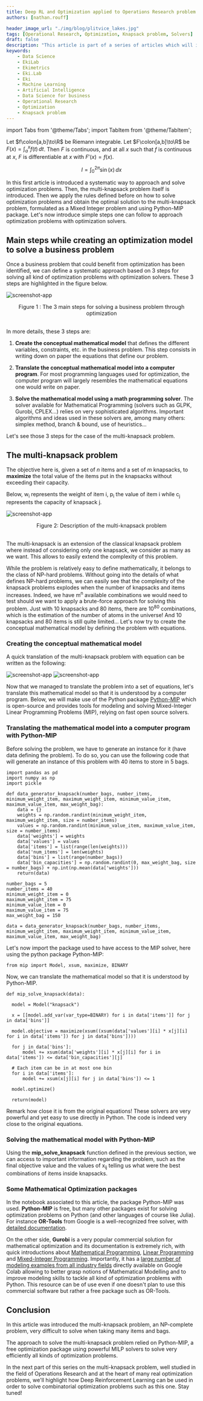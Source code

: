 ```yaml
---
title: Deep RL and Optimization applied to Operations Research problem - 1/2 Traditional Optimization techniques
authors: [nathan.rouff]

header_image_url: "./img/blog/plitvice_lakes.jpg"
tags: [Operational Research, Optimization, Knapsack problem, Solvers]
draft: false
description: "This article is part of a series of articles which will introduce several optimization techniques, from traditional (yet advanced) Mathematical Optimization solvers and associated packages to Deep Reinforcement Learning algorithms, while tackling a very famous Operations Research problem: the multi-knapsack problem. Here, the focus is on traditional optimization techniques."
keywords:
    - Data Science
    - EkiLab
    - Ekimetrics
    - Eki.Lab
    - Eki
    - Machine Learning
    - Artificial Intelligence
    - Data Science for business
    - Operational Research
    - Optimization
    - Knapsack problem
---
```


<!-- import useBaseUrl from "@docusaurus/useBaseUrl";

<link rel="stylesheet" href="{useBaseUrl('katex/katex.min.css')}" />
 -->
<!--truncate-->


import Tabs from '@theme/Tabs';
import TabItem from '@theme/TabItem';






Let $f\colon[a,b]\to\R$ be Riemann integrable. Let $F\colon[a,b]\to\R$ be
$F(x)=\int_{a}^{x} f(t)\,dt$. Then $F$ is continuous, and at all $x$ such that
$f$ is continuous at $x$, $F$ is differentiable at $x$ with $F'(x)=f(x)$.

$$
I = \int_0^{2\pi} \sin(x)\,dx
$$

In this first article is introduced a systematic way to approach and solve optimization problems. Then, the multi-knapsack problem itself is introduced. Then we apply the rules defined before on how to solve optimization problems and obtain the optimal solution to the multi-knapsack problem, formulated as a Mixed Integer problem and using Python-MIP package. Let's now introduce simple steps one can follow to approach optimization problems with optimization solvers.


## Main steps while creating an optimization model to solve a business problem

Once a business problem that could benefit from optimization has been identified, we can define a systematic approach based on 3 steps for solving all kind of optimization problems with optimization solvers. These 3 steps are highlighted in the figure below.

![screenshot-app](img/RL_images/3_steps_math_modelling_4.png)

<div align="center"> Figure 1 : The 3 main steps for solving a business problem through optimization


 </div>
<br/>



In more details, these 3 steps are: 

1. __Create the conceptual mathematical model__ that defines the different variables, constraints, etc. in the business problem. This step consists in writing down on paper the equations that define our problem. 

2. __Translate the conceptual mathematical model into a computer program__. For most programming languages used for optimization, the computer program will largely resembles the mathematical equations one would write on paper.

3. __Solve the mathematical model using a math programming solver__. The solver available for Mathematical Programming (solvers such as GLPK, Gurobi, CPLEX...) relies on very sophisticated algorithms. Important algorithms and ideas used in these solvers are, among many others: simplex method, branch & bound, use of heuristics...




Let's see those 3 steps for the case of the multi-knapsack problem.


## The multi-knapsack problem


The objective here is, given a set of _n_ items and a set of _m_ knapsacks, to __maximize__ the total value of the items put in the knapsacks without exceeding their capacity.

Below,  w<sub>i</sub> represents the weight of item i,  p<sub>i</sub> the value of item i while  c<sub>j</sub> represents the capacity of knapsack j.

![screenshot-app](img/RL_images/Knapsack_problem_5.png)

<div align="center"> Figure 2: Description of the multi-knapsack problem


 </div>
<br/>



The multi-knapsack is an extension of the classical knapsack problem where instead of considering only one knapsack, we consider as many as we want. This allows to easily extend the complexity of this problem.

While the problem is relatively easy to define mathematically, it belongs to the class of NP-hard problems. Without going into the details of what defines NP-hard problems, we can easily see that the complexity of the knapsack problems explodes when the number of knapsacks and items increases. Indeed, we have m<sup>n</sup> available combinations we would need to test should we want to apply a brute-force approach for solving this problem. Just with 10 knapsacks and 80 items, there are 10<sup>80</sup> combinations, which is the estimation of the number of atoms in the universe! And 10 knapsacks and 80 items is still quite limited... Let's now try to create the conceptual mathematical model by defining the problem with equations.


### Creating the conceptual mathematical model

A quick translation of the multi-knapsack problem with equation can be written as the following: 

![screenshot-app](img/RL_images/equations_1.svg)
![screenshot-app](img/RL_images/equations_3.svg)



Now that we managed to translate the problem into a set of equations, let's translate this mathematical model so that it is understood by a computer program. Below, we will make use of the Python package [Python-MIP](https://www.python-mip.com/) which is open-source and provides tools for modeling and solving Mixed-Integer Linear Programming Problems (MIP), relying on fast open source solvers.

### Translating the mathematical model into a computer program with Python-MIP

Before solving the problem, we have to generate an instance for it (have data defining the problem). To do so, you can use the following code that will generate an instance of this problem with 40 items to store in 5 bags.

```
import pandas as pd
import numpy as np
import pickle

def data_generator_knapsack(number_bags, number_items, minimum_weight_item, maximum_weight_item, minimum_value_item, maximum_value_item, max_weight_bag):
    data = {}
    weights = np.random.randint(minimum_weight_item, maximum_weight_item, size = number_items)
    values = np.random.randint(minimum_value_item, maximum_value_item, size = number_items)
    data['weights'] = weights
    data['values'] = values
    data['items'] = list(range(len(weights)))
    data['num_items'] = len(weights)
    data['bins'] = list(range(number_bags))
    data['bin_capacities'] = np.random.randint(0, max_weight_bag, size = number_bags) + np.int(np.mean(data['weights']))
    return(data)

number_bags = 5
number_items = 40
minimum_weight_item = 0
maximum_weight_item = 75
minimum_value_item = 0
maximum_value_item = 75
max_weight_bag = 150

data = data_generator_knapsack(number_bags, number_items, minimum_weight_item, maximum_weight_item, minimum_value_item, maximum_value_item, max_weight_bag)
```



Let's now import the package used to have access to the MIP solver, here using the python package Python-MIP:

```
from mip import Model, xsum, maximize, BINARY
```

Now, we can translate the mathematical model so that it is understood by Python-MIP. 

```
def mip_solve_knapsack(data):

  model = Model("knapsack")

  x = [[model.add_var(var_type=BINARY) for i in data['items']] for j in data['bins']]

  model.objective = maximize(xsum((xsum(data['values'][i] * x[j][i] for i in data['items']) for j in data['bins'])))

  for j in data['bins']:
      model += xsum(data['weights'][i] * x[j][i] for i in data['items']) <= data['bin_capacities'][j]

  # Each item can be in at most one bin
  for i in data['items']:
      model += xsum(x[j][i] for j in data['bins']) <= 1

  model.optimize()
  
  return(model)
```

Remark how close it is from the original equations! These solvers are very powerful and yet easy to use directly in Python. The code is indeed very close to the original equations. 




### Solving the mathematical model with Python-MIP

Using the **mip_solve_knapsack** function defined in the previous section, we can access to important information regarding the problem, such as the final objective value and the values of x<sub>ij</sub> telling us what were the best combinations of items inside knapsacks.


### Some Mathematical Optimization packages

In the notebook associated to this article, the package Python-MIP was used. __Python-MIP__ is free, but many other packages exist for solving optimization problems on Python (and other languages of course like Julia). For instance __OR-Tools__ from Google is a well-recognized free solver, with [detailed documentation](https://developers.google.com/optimization/introduction/overview). 

On the other side, __Gurobi__ is a very popular commercial solution for mathematical optimization and its documentation is extremely rich, with quick introductions about [Mathematical Programming](https://www.gurobi.com/resource/modeling-basics/), [Linear Programming](https://www.gurobi.com/resource/mip-basics/) and [Mixed-Integer Programming](https://www.gurobi.com/resource/mip-basics/). Importantly, it has a [large number of modeling examples from all industry fields](https://www.gurobi.com/resource/modeling-examples-using-the-gurobi-python-api-in-jupyter-notebook/) directly available on Google Colab allowing to better grasp notions of Mathematical Modelling and to improve modeling skills to tackle all kind of optimization problems with Python. This resource can be of use even if one doesn't plan to use this commercial software but rather a free package such as OR-Tools.

## Conclusion

In this article was introduced the multi-knapsack problem, an NP-complete problem, very difficult to solve when taking many items and bags. 

The approach to solve the multi-knapsack problem relied on Python-MIP, a free optimization package using powerful MILP solvers to solve very efficiently all kinds of optimization problems.

In the next part of this series on the multi-knapsack problem, well studied in the field of Operations Research and at the heart of many real optimization problems, we'll highlight how Deep Reinforcement Learning can be used in order to solve combinatorial optimization problems such as this one. Stay tuned!


